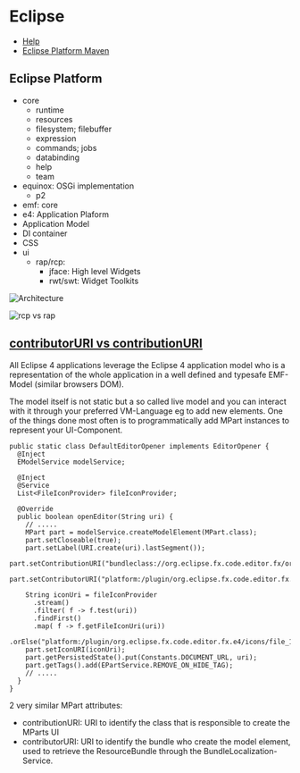 # Eclipse 
- [Help](https://help.eclipse.org/latest/index.jsp)
- [Eclipse Platform Maven](https://mvnrepository.com/artifact/org.eclipse.platform)

## Eclipse Platform
- core
  - runtime
  - resources
  - filesystem; filebuffer
  - expression
  - commands; jobs
  - databinding
  - help
  - team
- equinox: OSGi implementation
  - p2
- emf: core
- e4: Application Plaform
-   Application Model
-   DI container
-   CSS
- ui
  - rap/rcp:
    - jface: High level Widgets
    - rwt/swt: Widget Toolkits

![Architecture](https://wiki.eclipse.org/images/thumb/8/80/Eclipse_4_Architecture.png/640px-Eclipse_4_Architecture.png)


![rcp vs rap](https://owenou.com/assets/images/posts/rap_archi.png)


## [contributorURI vs contributionURI](https://tomsondev.bestsolution.at/2015/09/25/eclipse-4-application-platform-contributoruri-vs-contributionuri/)
All Eclipse 4 applications leverage the Eclipse 4 application model who is a representation of the whole application in a well defined and typesafe 
EMF-Model (similar browsers DOM).

The model itself is not static but a so called live model and you can interact with it through your preferred VM-Language eg to add new elements. 
One of the things done most often is to programmatically add MPart instances to represent your UI-Component.
```
public static class DefaultEditorOpener implements EditorOpener {
  @Inject
  EModelService modelService;
 
  @Inject
  @Service
  List<FileIconProvider> fileIconProvider;
 
  @Override
  public boolean openEditor(String uri) {
    // .....
    MPart part = modelService.createModelElement(MPart.class);
    part.setCloseable(true);
    part.setLabel(URI.create(uri).lastSegment());
    part.setContributionURI("bundleclass://org.eclipse.fx.code.editor.fx/org.eclipse.fx.code.editor.fx.TextEditor");
    part.setContributorURI("platform:/plugin/org.eclipse.fx.code.editor.fx.e4");
 
    String iconUri = fileIconProvider
      .stream()
      .filter( f -> f.test(uri))
      .findFirst()
      .map( f -> f.getFileIconUri(uri))
      .orElse("platform:/plugin/org.eclipse.fx.code.editor.fx.e4/icons/file_16.png");
    part.setIconURI(iconUri);
    part.getPersistedState().put(Constants.DOCUMENT_URL, uri);
    part.getTags().add(EPartService.REMOVE_ON_HIDE_TAG);
    // .....
  }
}
```
2 very similar MPart attributes:
- contributionURI: URI to identify the class that is responsible to create the MParts UI
- contributorURI: URI to identify the bundle who create the model element, used to retrieve the ResourceBundle through the BundleLocalization-Service.

